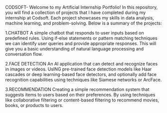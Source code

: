 CODSOFT-
Welcome to my Artificial Internship Portfolio! In this repository, you will find a collection of projects that I have completed during my internship at Codsoft. Each project showcases my skills in data analysis, machine learning, and problem-solving. Below is a summary of the projects:


1.CHATBOT
A simple chatbot that responds to user inputs based on
predefined rules. Using if-else statements or pattern matching
techniques we  can identify user queries and provide appropriate
responses. This will give you a basic understanding of natural
language processing and conversation flow.


2.FACE DETECTION
An AI application that can detect and recognize faces in
images or videos. UsING pre-trained face detection models like Haar
cascades or deep learning-based face detectors, and optionally
add face recognition capabilities using techniques like Siamese
networks or ArcFace.


3.RECOMMENDATION
Creating a simple recommendation system that suggests items to
users based on their preferences. By using techniques like
collaborative filtering or content-based filtering to recommend
movies, books, or products to users.
